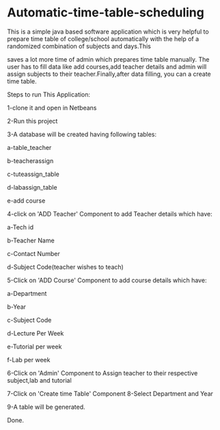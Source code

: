 # Automatic-time-table-scheduling
This is a simple java based software application
which is 
very helpful to prepare time table of
college/school automatically 
with the help of a
randomized combination of subjects and days.This 

saves a lot more time of admin which prepares time
table manually.
The user has to fill data like add 
courses,add teacher details and 
admin will assign 
subjects to their teacher.Finally,after data 
filling,
you can a create time table.


Steps to run This Application:

1-clone it and open in Netbeans

2-Run this project 

3-A database will be created having following tables:

   a-table_teacher

   b-teacherassign

   c-tuteassign_table

   d-labassign_table

   e-add course

4-click on 'ADD Teacher' Component to add Teacher details which have:

   a-Tech id

   b-Teacher Name

   c-Contact Number

   d-Subject Code(teacher wishes to teach)

5-Click on 'ADD Course' Component to add course details which have:

   a-Department

   b-Year

   c-Subject Code

   d-Lecture Per Week

   e-Tutorial per week

   f-Lab per week

6-Click on 'Admin' Component to Assign teacher to their respective subject,lab and tutorial

7-Click on 'Create time Table' Component
8-Select Department and Year

9-A table will be generated.


Done.
  
 

